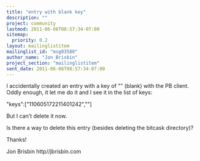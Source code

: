 ```yaml
---
title: "entry with blank key"
description: ""
project: community
lastmod: 2011-06-06T08:57:34-07:00
sitemap:
  priority: 0.2
layout: mailinglistitem
mailinglist_id: "msg03580"
author_name: "Jon Brisbin"
project_section: "mailinglistitem"
sent_date: 2011-06-06T08:57:34-07:00
---
```


I accidentally created an entry with a key of "" (blank) with the PB client. 
Oddly enough, it let me do it and I see it in the list of keys: 

"keys":["110605172211401242",""] 

But I can't delete it now. 

Is there a way to delete this entry (besides deleting the bitcask directory)? 

Thanks! 

Jon Brisbin 
http//jbrisbin.com 
